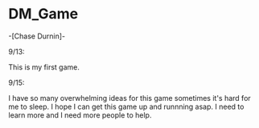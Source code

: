 # DM_Game
-[Chase Durnin]-


9/13:

 This is my first game. 
 
 9/15:
 
 I have so many overwhelming ideas
 for this game sometimes it's hard for me to sleep. I hope I can get this game 
 up and runnning asap. I need to learn more and  I need more people to help.
 
 
 
 

